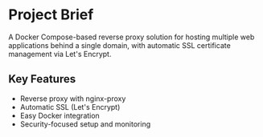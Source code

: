 # Project Brief

A Docker Compose-based reverse proxy solution for hosting multiple web applications behind a single domain, with automatic SSL certificate management via Let's Encrypt.

## Key Features

- Reverse proxy with nginx-proxy
- Automatic SSL (Let's Encrypt)
- Easy Docker integration
- Security-focused setup and monitoring
